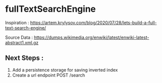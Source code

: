 # fullTextSearchEngine
Inspiration : https://artem.krylysov.com/blog/2020/07/28/lets-build-a-full-text-search-engine/

Source Data : https://dumps.wikimedia.org/enwiki/latest/enwiki-latest-abstract1.xml.gz

## Next Steps :
  1. Add a persistence storage for saving inverted index
  2. Create a url endpoint POST /search
